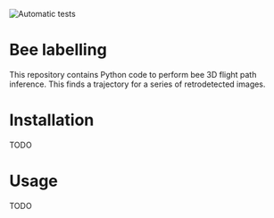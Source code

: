 ![Automatic tests](https://github.com/SheffieldMLtracking/beelabel/actions/workflows/python-package/badge.svg)

# Bee labelling

This repository contains Python code to perform bee 3D flight path inference. This finds a trajectory for a series of retrodetected images.

# Installation

TODO

# Usage

TODO
